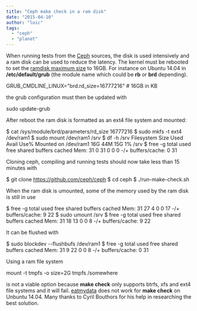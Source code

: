 ```yaml
---
title: "Ceph make check in a ram disk"
date: "2015-04-10"
author: "loic"
tags: 
  - "ceph"
  - "planet"
---
```


When running tests from the [Ceph](http://ceph.com/) sources, the disk is used intensively and a ram disk can be used to reduce the latency. The kernel must be rebooted to set the [ramdisk maximum size](https://www.kernel.org/doc/Documentation/blockdev/ramdisk.txt) to 16GB. For instance on Ubuntu 14.04 in **/etc/default/grub** (the module name which could be **rb** or **brd** depending).

GRUB\_CMDLINE\_LINUX="brd.rd\_size=16777216" # 16GB in KB

the grub configuration must then be updated with

sudo update-grub

After reboot the ram disk is formatted as an ext4 file system and mounted:

$ cat /sys/module/brd/parameters/rd\_size
16777216
$ sudo mkfs -t ext4 /dev/ram1
$ sudo mount /dev/ram1 /srv
$ df -h /srv
Filesystem      Size  Used Avail Use% Mounted on
/dev/ram1        16G   44M   15G   1% /srv
$ free -g
             total       used       free     shared    buffers     cached
Mem:            31          0         31          0          0          0
-/+ buffers/cache:          0         31

Cloning ceph, compiling and running tests should now take less than 15 minutes with

$ git clone https://github.com/ceph/ceph
$ cd ceph
$ ./run-make-check.sh

When the ram disk is umounted, some of the memory used by the ram disk is still in use

$ free -g
             total       used       free     shared    buffers     cached
Mem:            31         27          4          0          0         17
-/+ buffers/cache:          9         22
$ sudo umount /srv
$ free -g
             total       used       free     shared    buffers     cached
Mem:            31         18         13          0          0          8
-/+ buffers/cache:          9         22

It can be flushed with

$ sudo blockdev --flushbufs /dev/ram1
$ free -g
             total       used       free     shared    buffers     cached
Mem:            31          9         22          0          0          8
-/+ buffers/cache:          0         31

  
Using a ram file system

mount -t tmpfs -o size=2G tmpfs /somewhere

is not a viable option because **make check** only supports btrfs, xfs and ext4 file systems and it will fail. [eatmydata](https://www.flamingspork.com/projects/libeatmydata/) does not work for **make check** on Unbuntu 14.04. 
Many thanks to Cyril Bouthors for his help in researching the best solution.
